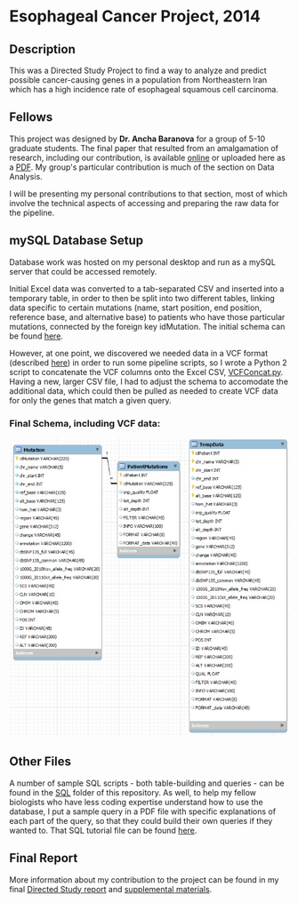 # Esophageal Cancer Project, 2014

## Description
This was a Directed Study Project to find a way to analyze and predict possible cancer-causing genes in a population from Northeastern Iran which has a high incidence rate of esophageal squamous cell carcinoma.

## Fellows
This project was designed by **Dr. Ancha Baranova** for a group of 5-10 graduate students.  The final paper that resulted from an amalgamation of research, including our contribution, is available [online](https://journals.sagepub.com/doi/full/10.1177/1010428317699115) or uploaded here as a [PDF](NovelCandidateBaranova2017.pdf).  My group's particular contribution is much of the section on Data Analysis.

I will be presenting my personal contributions to that section, most of which involve the technical aspects of accessing and preparing the raw data for the pipeline.

## mySQL Database Setup
Database work was hosted on my personal desktop and run as a mySQL server that could be accessed remotely.

Initial Excel data was converted to a tab-separated CSV and inserted into a temporary table, in order to then be split into two different tables, linking data specific to certain mutations (name, start position, end position, reference base, and alternative base) to patients who have those particular mutations, connected by the foreign key idMutation.  The initial schema can be found [here](SQL/ngsesoph_schema_1.jpg).

However, at one point, we discovered we needed data in a VCF format (described [here](https://en.wikipedia.org/wiki/Variant_Call_Format)) in order to run some pipeline scripts, so I wrote a Python 2 script to concatenate the VCF columns onto the Excel CSV, [VCFConcat.py](VCFConcat.py).  Having a new, larger CSV file, I had to adjust the schema to accomodate the additional data, which could then be pulled as needed to create VCF data for only the genes that match a given query.

### Final Schema, including VCF data:
![ngsesoph_schema_2.jpg](SQL/ngsesoph_schema_2.jpg)

## Other Files
A number of sample SQL scripts - both table-building and queries - can be found in the [SQL](SQL) folder of this repository.  As well, to help my fellow biologists who have less coding expertise understand how to use the database, I put a sample query in a PDF file with specific explanations of each part of the query, so that they could build their own queries if they wanted to.  That SQL tutorial file can be found [here](SQL/SQLScriptingExample.pdf).

## Final Report
More information about my contribution to the project can be found in my final [Directed Study report](DirectedStudyReportEldridge.pdf) and [supplemental materials](DirectedStudyReportEldridgeSupMat.pdf).
